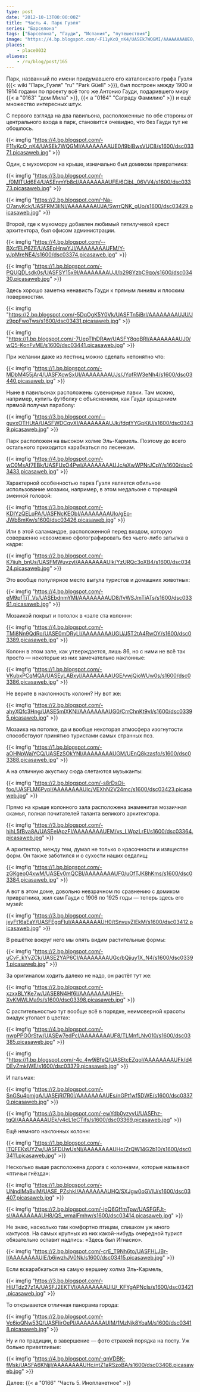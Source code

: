 ```yaml
---
type: post
date: "2012-10-13T00:00:00Z"
title: "Часть 4. Парк Гуэля"
series: "Барселона"
tags: ["Барселона", "Гауди", "Испания", "путешествия"]
image: "https://4.bp.blogspot.com/-F11yKcO_nK4/UASEk7WQGMI/AAAAAAAAUE0/I9blBwsVUC8/s1600/dsc03371.picasaweb.jpg"
places:
    - place0032
aliases:
    - /ru/blog/post/165
---
```


Парк, названный по имени придумавшего его каталонского графа Гуэля ({{< wiki "Парк_Гуэля" "ru" "Park Güell" >}}), был построен между 1900 и 1914 годами по проекту всё того же Антонио Гауди, подарившего миру {{< a "0163" "дом Мила" >}}, {{< a "0164" "Саграду Фамилию" >}} и ещё множество интересных штук.

С первого взгляда на два павильона, расположенные по обе стороны от центрального входа в парк, становится очевидно, что без Гауди тут не обошлось.

{{< imgfig "https://4.bp.blogspot.com/-F11yKcO_nK4/UASEk7WQGMI/AAAAAAAAUE0/I9blBwsVUC8/s1600/dsc03371.picasaweb.jpg" >}}

<!--more-->

Один, с мухомором на крыше, изначально был домиком привратника:

{{< imgfig "https://3.bp.blogspot.com/-_f0MITUd6E4/UASEnmYb8cI/AAAAAAAAUFE/6CibL_06VV4/s1600/dsc03373.picasaweb.jpg" >}}

{{< imgfig "https://2.bp.blogspot.com/-Na-O7anvKck/UASFRM3IiNI/AAAAAAAAUJA/SwrrQNK_gUo/s1600/dsc03429.picasaweb.jpg" >}}

Второй, где к мухомору добавлен любимый пятилучевой крест архитектора, был офисом администрации.

{{< imgfig "https://4.bp.blogspot.com/--BXcfELP6ZE/UASEpHnwYJI/AAAAAAAAUFM/Y-yJpMreNE4/s1600/dsc03374.picasaweb.jpg" >}}

{{< imgfig "https://1.bp.blogspot.com/-PQUQDLsdk0s/UASFSY15x9I/AAAAAAAAUJI/b298YzbC9qo/s1600/dsc03430.picasaweb.jpg" >}}

Здесь хорошо заметна ненависть Гауди к прямым линиям и плоским поверхностям.

{{< imgfig "https://2.bp.blogspot.com/-5DqOgK5Y0Vk/UASFTn5iBrI/AAAAAAAAUJU/Jz9ppFwoTws/s1600/dsc03431.picasaweb.jpg" >}}

{{< imgfig "https://1.bp.blogspot.com/-7UepTIhDRAw/UASFY8qqBRI/AAAAAAAAUJ0/wQ5-KonFvME/s1600/dsc03441.picasaweb.jpg" >}}

При желании даже из лестниц можно сделать непонятно что:

{{< imgfig "https://1.bp.blogspot.com/-MDbM455jAr4/UASFXcwSxUI/AAAAAAAAUJs/JYpfRW3eNh4/s1600/dsc03440.picasaweb.jpg" >}}

Ныне в павильонах расположены сувенирные лавки. Там можно, например, купить футболку с объяснением, как Гауди вращением прямой получал параболу:

{{< imgfig "https://3.bp.blogspot.com/--guvxOTHUtA/UASFWDCqvXI/AAAAAAAAUJk/fdqtYYGpKiU/s1600/dsc03439.picasaweb.jpg" >}}

Парк расположен на высоком холме Эль-Кармель. Поэтому до всего остального приходится карабкаться по лесенкам.

{{< imgfig "https://4.bp.blogspot.com/-wC0MsAf7EBk/UASFUxO4PwI/AAAAAAAAUJc/eXwWPNrJCpY/s1600/dsc03433.picasaweb.jpg" >}}

Характерной особенностью парка Гуэля является обильное использование мозаики, например, в этом медальоне с торчащей змеиной головой:

{{< imgfig "https://3.bp.blogspot.com/-KDIYzQELpPA/UASFNcKEObI/AAAAAAAAUIo/gEo-JWbBmKw/s1600/dsc03426.picasaweb.jpg" >}}

Или в этой саламандре, расположенной перед входом, которую совершенно невозможно сфотографировать без чьего-либо затылка в кадре:

{{< imgfig "https://2.bp.blogspot.com/-K7iiuh_bnUs/UASFMWuvzyI/AAAAAAAAUIk/YzURQc3oXB4/s1600/dsc03424.picasaweb.jpg" >}}

Это вообще популярное место выгула туристов и домашних животных:

{{< imgfig "https://4.bp.blogspot.com/-eM9pfTjT_Vs/UASEbdnmYMI/AAAAAAAAUD8/fvWSJmTiATs/s1600/dsc03361.picasaweb.jpg" >}}

Мозаикой покрыт и потолок в «зале ста колонн»:

{{< imgfig "https://4.bp.blogspot.com/-TMi8Nn9QdRo/UASE0mDRyLI/AAAAAAAAUGU/J5T2tA4RwOY/s1600/dsc03389.picasaweb.jpg" >}}

Колонн в этом зале, как утверждается, лишь 86, но с ними не всё так просто — некоторые из них замечательно наклонные:

{{< imgfig "https://1.bp.blogspot.com/-VKubxPCqMQA/UASEyLABxyI/AAAAAAAAUGE/vwjQioWUw0s/s1600/dsc03386.picasaweb.jpg" >}}

Не верите в наклонность колонн? Ну вот же:

{{< imgfig "https://2.bp.blogspot.com/-ahyXQfc3Hng/UASE5mlXKNI/AAAAAAAAUG0/CrrChnKt9vI/s1600/dsc03395.picasaweb.jpg" >}}

Мозаика на потолке, да и вообще некоторая атмосфера изогнутости способствуют принятию туристами самых странных поз.

{{< imgfig "https://1.bp.blogspot.com/-aOHNpWajYCQ/UASEzSOkYNI/AAAAAAAAUGM/UEnQ8kzasfo/s1600/dsc03388.picasaweb.jpg" >}}

А на отличную акустику сюда слетаются музыканты:

{{< imgfig "https://2.bp.blogspot.com/-s8rDsOi-foo/UASFLM6PypI/AAAAAAAAUIc/VEXhN2V24mc/s1600/dsc03423.picasaweb.jpg" >}}

Прямо на крыше колонного зала расположена знаменитая мозаичная скамья, полная почитателей таланта великого архитектора.

{{< imgfig "https://3.bp.blogspot.com/-hihL5fBva8A/UASEeIApzFI/AAAAAAAAUEM/vs_LWpzLrEI/s1600/dsc03364.picasaweb.jpg" >}}

А архитектор, между тем, думал не только о красочности и изяществе форм. Он также заботился и о сухости наших седалищ:

{{< imgfig "https://1.bp.blogspot.com/-zGKgeo04xwM/UASEv0mQCBI/AAAAAAAAUF0/uOfTJK8hKms/s1600/dsc03384.picasaweb.jpg" >}}

А вот в этом доме, довольно невзрачном по сравнению с домиком привратника, жил сам Гауди с 1906 по 1925 годы — теперь здесь его музей:

{{< imgfig "https://3.bp.blogspot.com/-jxyFt16aEaY/UASFEgqFIuI/AAAAAAAAUH0/tSnvuyZlEkM/s1600/dsc03412.picasaweb.jpg" >}}

В решётке вокруг него мы опять видим растительные формы:

{{< imgfig "https://2.bp.blogspot.com/-uCvF_kYvZCk/UASE2YAP6CI/AAAAAAAAUGc/bQjiuy1X_N4/s1600/dsc03391.picasaweb.jpg" >}}

За оригиналом ходить далеко не надо, он растёт тут же:

{{< imgfig "https://2.bp.blogspot.com/-xzxxBLYKe7w/UASE8N4Hf6I/AAAAAAAAUHE/-XvKMWLMa9s/s1600/dsc03398.picasaweb.jpg" >}}

С растительностью тут вообще всё в порядке, неимоверной красоты виадук утопает в цветах:

{{< imgfig "https://4.bp.blogspot.com/-nwpPPGOrStw/UASEw7edPcI/AAAAAAAAUF8/TLMnfLNv010/s1600/dsc03385.picasaweb.jpg" >}}

{{< imgfig "https://1.bp.blogspot.com/-4c_4w9iBfeQ/UASEtcEZqoI/AAAAAAAAUFk/d4DEyZmkIWE/s1600/dsc03379.picasaweb.jpg" >}}

И пальмах:

{{< imgfig "https://2.bp.blogspot.com/-SnGSu4pmjqA/UASEjRl7R0I/AAAAAAAAUEs/nGPtfwf5DWE/s1600/dsc03370.picasaweb.jpg" >}}

{{< imgfig "https://3.bp.blogspot.com/-ewYdb0vzyvU/UASEhz-tgQI/AAAAAAAAUEk/v4cL1eCTifs/s1600/dsc03369.picasaweb.jpg" >}}

Ещё немного наклонных колонн:

{{< imgfig "https://1.bp.blogspot.com/-lTQFEKxUYZw/UASFDUwUsNI/AAAAAAAAUHo/ZrQW14G2b10/s1600/dsc03411.picasaweb.jpg" >}}

Несколько выше расположена дорога с колоннами, которые называют «птичьи гнёзда»:

{{< imgfig "https://1.bp.blogspot.com/-UNndlMaBviM/UASE_PZshkI/AAAAAAAAUHQ/SXJgw0oGVlU/s1600/dsc03407.picasaweb.jpg" >}}

{{< imgfig "https://2.bp.blogspot.com/-ipQ6GffmTpw/UASFGFJt-sI/AAAAAAAAUH8/QS_wmalFmhw/s1600/dsc03414.picasaweb.jpg" >}}

Не знаю, насколько там комфортно птицам, слишком уж много кактусов. На самых крупных из них какой-нибудь очередной турист обязательно оставит надпись: «Здесь был Игнасио».

{{< imgfig "https://2.bp.blogspot.com/-crE_T9Nh6to/UASFHLJBr-I/AAAAAAAAUIE/b6iwzhJV0Nk/s1600/dsc03415.picasaweb.jpg" >}}

Если вскарабкаться на самую вершину холма Эль-Кармель,

{{< imgfig "https://3.bp.blogspot.com/-HiUTdz27z1A/UASFJ2EKTVI/AAAAAAAAUIU/_KFYgAPNcIs/s1600/dsc03421.picasaweb.jpg" >}}

То открывается отличная панорама города:

{{< imgfig "https://2.bp.blogspot.com/-Vc6ioQNw53Q/UASFIirOePI/AAAAAAAAUIM/1MzNjk8YoaM/s1600/dsc03418.picasaweb.jpg" >}}

Ну и по традиции, в завершение — фото стражей порядка на посту. Уж больно приветливые:

{{< imgfig "https://4.bp.blogspot.com/-qnVDBK-fMsk/UASFA6KNjjI/AAAAAAAAUHc/ntZ1aRSzoBA/s1600/dsc03408.picasaweb.jpg" >}}

Далее: {{< a "0166" "Часть 5. Инопланетное" >}}
